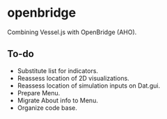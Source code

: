 # openbridge
Combining Vessel.js with OpenBridge (AHO).

## To-do
* Substitute list for indicators.
* Reassess location of 2D visualizations.
* Reassess location of simulation inputs on Dat.gui.
* Prepare Menu.
* Migrate About info to Menu.
* Organize code base.
